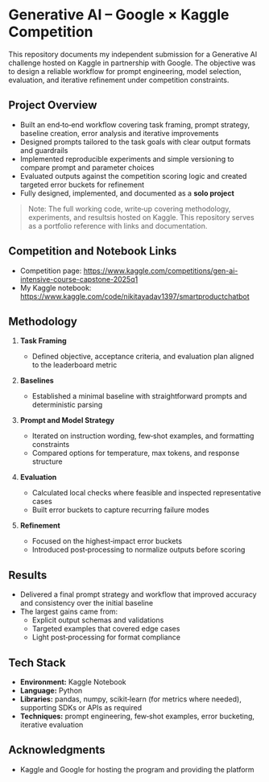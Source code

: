 # Generative AI – Google × Kaggle Competition

This repository documents my independent submission for a Generative AI challenge hosted on Kaggle in partnership with Google. The objective was to design a reliable workflow for prompt engineering, model selection, evaluation, and iterative refinement under competition constraints.

## Project Overview

- Built an end‑to‑end workflow covering task framing, prompt strategy, baseline creation, error analysis and iterative improvements
- Designed prompts tailored to the task goals with clear output formats and guardrails
- Implemented reproducible experiments and simple versioning to compare prompt and parameter choices
- Evaluated outputs against the competition scoring logic and created targeted error buckets for refinement
- Fully designed, implemented, and documented as a **solo project**

> Note: The full working code, write‑up covering methodology, experiments, and resultsis hosted on Kaggle. This repository serves as a portfolio reference with links and documentation.

## Competition and Notebook Links

- Competition page: https://www.kaggle.com/competitions/gen-ai-intensive-course-capstone-2025q1
- My Kaggle notebook: https://www.kaggle.com/code/nikitayadav1397/smartproductchatbot

## Methodology

1. **Task Framing**
   - Defined objective, acceptance criteria, and evaluation plan aligned to the leaderboard metric

2. **Baselines**
   - Established a minimal baseline with straightforward prompts and deterministic parsing

3. **Prompt and Model Strategy**
   - Iterated on instruction wording, few‑shot examples, and formatting constraints
   - Compared options for temperature, max tokens, and response structure

4. **Evaluation**
   - Calculated local checks where feasible and inspected representative cases
   - Built error buckets to capture recurring failure modes

5. **Refinement**
   - Focused on the highest‑impact error buckets
   - Introduced post‑processing to normalize outputs before scoring

## Results

- Delivered a final prompt strategy and workflow that improved accuracy and consistency over the initial baseline
- The largest gains came from:
  - Explicit output schemas and validations
  - Targeted examples that covered edge cases
  - Light post‑processing for format compliance

## Tech Stack

- **Environment:** Kaggle Notebook
- **Language:** Python
- **Libraries:** pandas, numpy, scikit‑learn (for metrics where needed), supporting SDKs or APIs as required
- **Techniques:** prompt engineering, few‑shot examples, error bucketing, iterative evaluation

## Acknowledgments

- Kaggle and Google for hosting the program and providing the platform
